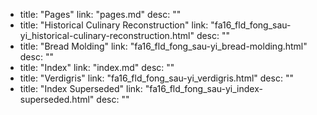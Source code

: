   - title: "Pages"
    link: "pages.md"
    desc: ""
  - title: "Historical Culinary Reconstruction"
    link: "fa16_fld_fong_sau-yi_historical-culinary-reconstruction.html"
    desc: ""
  - title: "Bread Molding"
    link: "fa16_fld_fong_sau-yi_bread-molding.html"
    desc: ""
  - title: "Index"
    link: "index.md"
    desc: ""
  - title: "Verdigris"
    link: "fa16_fld_fong_sau-yi_verdigris.html"
    desc: ""
  - title: "Index Superseded"
    link: "fa16_fld_fong_sau-yi_index-superseded.html"
    desc: ""
